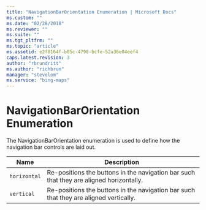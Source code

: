 ```yaml
---
title: "NavigationBarOrientation Enumeration | Microsoft Docs"
ms.custom: ""
ms.date: "02/28/2018"
ms.reviewer: ""
ms.suite: ""
ms.tgt_pltfrm: ""
ms.topic: "article"
ms.assetid: e2f8164f-b05c-4798-bcfe-52a36e04eef4
caps.latest.revision: 3
author: "rbrundritt"
ms.author: "richbrun"
manager: "stevelom"
ms.service: "bing-maps"
---
```

# NavigationBarOrientation Enumeration
The NavigationBarOrientation enumeration is used to define how the navigation bar controls are laid out.

| Name   | Description                                                                        |
|------------|----------------------------------------------------------------------------------------|
| `horizontal` | Re-positions the buttons in the navigation bar such that they are aligned horizontally. |
| `vertical`   | Re-positions the buttons in the navigation bar such that they are aligned vertically.   |